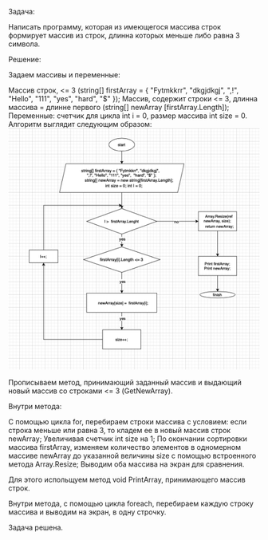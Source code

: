 Задача:

Написать программу, которая из имеющегося массива строк формирует массив из строк, длинна которых меньше либо равна 3 символа.

Решение:

Задаем массивы и переменные:

Массив строк, <= 3 (string[] firstArray = { "Fytmkkrr", "dkgjdkgj",  ",!", "Hello", "111", "yes",  "hard", "$" });
Массив, содержит строки <= 3, длинна массива = длинне первого (string[] newArray [firstArray.Length]);
Переменные: счетчик для цикла int i = 0, размер массива int size = 0.
Алгоритм выглядит следующим образом: 
![](Screenshot.png)

Прописываем метод, принимающий заданный массив и выдающий новый массив со строками <= 3 (GetNewArray).

Внутри метода:

С помощью цикла for, перебираем строки массива с условием: если строка меньше или равна 3, то кладем ее в новый массив строк newArray;
Увеличивая счетчик int size на 1;
По окончании сортировки массива firstArray, изменяем количество элементов в одномерном массиве newArray до указанной величины size с помощью встроенного метода Array.Resize;
Выводим оба массива на экран для сравнения.

Для этого испольщуем метод void PrintArray, принимающего массив строк.

Внутри метода, с помощью цикла foreach, перебираем каждую строку массива и выводим на экран, в одну строчку.

Задача решена.
